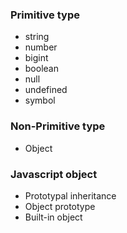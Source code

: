 ### Primitive type

- string
- number
- bigint
- boolean
- null
- undefined
- symbol

### Non-Primitive type

- Object

### Javascript object

- Prototypal inheritance
- Object prototype
- Built-in object
